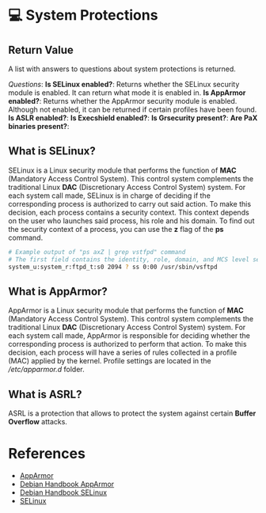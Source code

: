 # 💻 System Protections

## Return Value
A list with answers to questions about system protections is returned.

*Questions*:
**Is SELinux enabled?**: Returns whether the SELinux security module is enabled. It can return what mode it is enabled in.
**Is AppArmor enabled?**: Returns whether the AppArmor security module is enabled. Although not enabled, it can be returned if certain profiles have been found.
**Is ASLR enabled?**:
**Is Execshield enabled?**:
**Is Grsecurity present?**:
**Are PaX binaries present?**:

## What is SELinux?
SELinux is a Linux security module that performs the function of **MAC** (Mandatory Access Control System). This control system complements the traditional Linux **DAC** (Discretionary Access Control System) system. For each system call made, SELinux is in charge of deciding if the corresponding process is authorized to carry out said action. To make this decision, each process contains a security context. This context depends on the user who launches said process, his role and his domain. To find out the security context of a process, you can use the **z** flag of the **ps** command.

```bash
# Example output of "ps axZ | grep vstfpd" command
# The first field contains the identity, role, domain, and MCS level separated by a colon.
system_u:system_r:ftpd_t:s0 2094 ? ss 0:00 /usr/sbin/vsftpd
```

## What is AppArmor?
AppArmor is a Linux security module that performs the function of **MAC** (Mandatory Access Control System). This control system complements the traditional Linux **DAC** (Discretionary Access Control System) system. For each system call made, AppArmor is responsible for deciding whether the corresponding process is authorized to perform that action. To make this decision, each process will have a series of rules collected in a profile (MAC) applied by the kernel. Profile settings are located in the */etc/apparmor.d* folder.

## What is ASRL?
ASRL is a protection that allows to protect the system against certain **Buffer Overflow** attacks.

# References
- [AppArmor](https://apparmor.net/)
- [Debian Handbook AppArmor](https://debian-handbook.info/browse/stable/sect.apparmor.html)
- [Debian Handbook SELinux](https://debian-handbook.info/browse/stable/sect.selinux.html)
- [SELinux](https://selinuxproject.org/page/Main_Page)